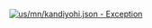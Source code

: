 [![us/mn/kandiyohi.json - Exception](https://img.shields.io/badge/us/mn/kandiyohi.json-Exception-red)](https://github.com/openaddresses/openaddresses/tree/master/sources/us/mn/kandiyohi.json)